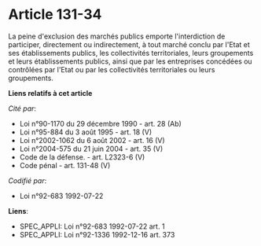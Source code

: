 # Article 131-34

La peine d'exclusion des marchés publics emporte l'interdiction de participer, directement ou indirectement, à tout marché
conclu par l'Etat et ses établissements publics, les collectivités territoriales, leurs groupements et leurs établissements
publics, ainsi que par les entreprises concédées ou contrôlées par l'Etat ou par les collectivités territoriales ou leurs
groupements.

**Liens relatifs à cet article**

_Cité par_:

  - Loi n°90-1170 du 29 décembre 1990 - art. 28 (Ab)
  - Loi n°95-884 du 3 août 1995 - art. 18 (V)
  - Loi n°2002-1062 du 6 août 2002 - art. 16 (V)
  - Loi n°2004-575 du 21 juin 2004 - art. 35 (V)
  - Code de la défense. - art. L2323-6 (V)
  - Code pénal - art. 131-48 (V)

_Codifié par_:

  - Loi n°92-683 1992-07-22

**Liens**:

  - SPEC_APPLI: Loi n°92-683 1992-07-22 art. 1
  - SPEC_APPLI: Loi n°92-1336 1992-12-16 art. 373
